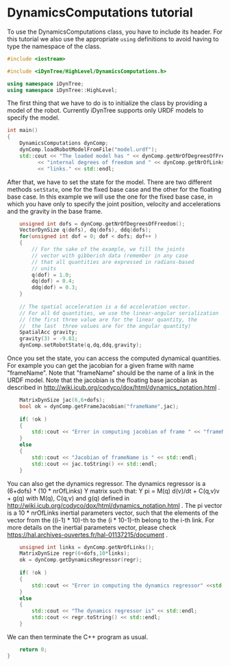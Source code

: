 
# DynamicsComputations tutorial

To use the DynamicsComputations class, you have to include its header.
For this tutorial we also use the appropriate `using` definitions to 
avoid having to type the namespace of the class. 

~~~cpp
#include <iostream>

#include <iDynTree/HighLevel/DynamicsComputations.h>

using namespace iDynTree;
using namespace iDynTree::HighLevel;
~~~

The first thing that we have to do 
is to initialize the class by providing a model of the robot. Currently 
iDynTree supports only URDF models to specify the model. 
~~~cpp
int main()
{
    DynamicsComputations dynComp;
    dynComp.loadRobotModelFromFile("model.urdf");
    std::cout << "The loaded model has " << dynComp.getNrOfDegreesOfFreedom() 
          << "internal degrees of freedom and " << dynComp.getNrOfLinks() 
          << "links." << std::endl;
~~~

After that, we have to set the state for the model. There are two different 
methods `setState`, one for the fixed base case and the other for the floating base case. 
In this example we will use the one for the fixed base case, in which you have only 
to specify the joint position, velocity and accelerations and the gravity in the 
base frame. 

~~~cpp
    unsigned int dofs = dynComp.getNrOfDegreesOfFreedom();
    VectorDynSize q(dofs), dq(dofs), ddq(dofs);
    for(unsigned int dof = 0; dof < dofs; dof++ )
    {
        // For the sake of the example, we fill the joints
        // vector with gibberish data (remember in any case
        // that all quantities are expressed in radians-based 
        // units 
        q(dof) = 1.0;
        dq(dof) = 0.4;
        ddq(dof) = 0.3;
    }
    
    // The spatial acceleration is a 6d acceleration vector. 
    // For all 6d quantities, we use the linear-angular serialization
    // (the first three value are for the linear quantity, the 
    //  the last  three values are for the angular quantity)
    SpatialAcc gravity;
    gravity(3) = -9.81;
    dynComp.setRobotState(q,dq,ddq,gravity);
~~~

Once you set the state, you can access the computed dynamical quantities. 
For example you can get the jacobian for a given frame with name "frameName".
Note that "frameName" should be the name of a link in the URDF model. 
Note that the jacobian is the floating base jacobian as described in 
http://wiki.icub.org/codyco/dox/html/dynamics_notation.html . 

~~~cpp
    MatrixDynSize jac(6,6+dofs);
    bool ok = dynComp.getFrameJacobian("frameName",jac);
    
    if( !ok )
    {
        std::cout << "Error in computing jacobian of frame " << "frameName" << std::endl;
    }
    else 
    {
        std::cout << "Jacobian of frameName is " << std::endl;
        std::cout << jac.toString() << std::endl;
    }
~~~  

You can also get the dynamics regressor. 
The dynamics regressor is a (6+dofs) \* (10 \* nrOfLinks) Y matrix such that:
Y pi = M(q) d(v)/dt + C(q,v)v + g(q) 
with M(q), C(q,v) and g(q) defined in http://wiki.icub.org/codyco/dox/html/dynamics_notation.html .
The pi vector is a 10 \* nrOfLinks inertial parameters vector, such that the elements of the vector
from the ((i-1) \* 10)-th to the (i \* 10-1)-th belong to the i-th link. For more details on the inertial
parameters vector, please check https://hal.archives-ouvertes.fr/hal-01137215/document . 

~~~cpp
    unsigned int links = dynComp.getNrOfLinks();
    MatrixDynSize regr(6+dofs,10*links);
    ok = dynComp.getDynamicsRegressor(regr);
    
    if( !ok )
    {
        std::cout << "Error in computing the dynamics regressor" <<std::endl;
    }
    else 
    {
        std::cout << "The dynamics regressor is" << std::endl;
        std::cout << regr.toString() << std::endl;
    }
~~~  

We can then terminate the C++ program as usual.

~~~cpp
    return 0;
}
~~~


